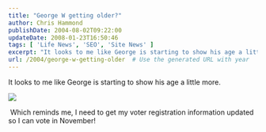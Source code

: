 ```yaml
---
title: "George W getting older?"
author: Chris Hammond
publishDate: 2004-08-02T09:22:00
updateDate: 2008-01-23T16:50:46
tags: [ 'Life News', 'SEO', 'Site News' ]
excerpt: "It looks to me like George is starting to show his age a little more.   Which reminds me, I need to get my voter registration information updated so I can vote in..."
url: /2004/george-w-getting-older  # Use the generated URL with year
---
```

<P>It looks to me like George is starting to show his age a little more.</P> <P><IMG src="https://i.cnn.net/cnn/2004/US/08/02/bush.911/top.bush.ap.jpg" border=0></P> <P> Which reminds me, I need to get my voter registration information updated so I can vote in November!</P>
